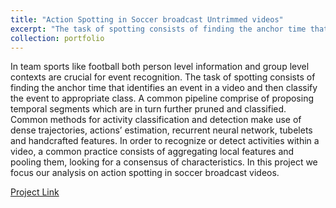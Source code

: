 ```yaml
---
title: "Action Spotting in Soccer broadcast Untrimmed videos"
excerpt: "The task of spotting consists of finding the anchor time that identifies an event in a video and then classify the event to appropriate class."<br/><img src='/images/action_spotting.PNG'>
collection: portfolio
---
```


In team sports like football both person level information and group level contexts are crucial for event recognition. The task of spotting consists of finding the anchor time that identifies an event in a video and then classify the event to appropriate class. A common pipeline comprise of proposing temporal segments which are in turn further pruned and classified. Common methods for activity classification and detection make use of dense trajectories, actions’ estimation, recurrent neural network, tubelets and handcrafted features. In order to recognize or detect activities within a video, a common practice consists of aggregating local features and pooling them, looking for a consensus of characteristics. In this project we focus our analysis on action spotting in soccer broadcast videos.

[Project Link](https://github.com/harshitmonish/Action-Spooting-Soccer-Videos)
